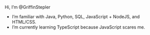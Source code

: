 Hi, I’m @GriffinStepler
- I’m familiar with Java, Python, SQL, JavaScript + NodeJS, and HTML/CSS.
- I’m currently learning TypeScript because JavaScript scares me.
